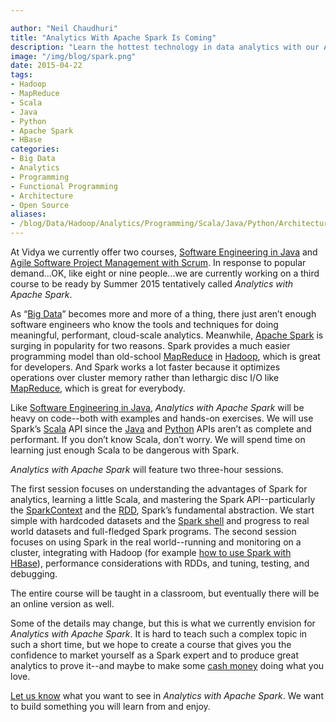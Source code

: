 ```yaml
---

author: "Neil Chaudhuri"
title: "Analytics With Apache Spark Is Coming"
description: "Learn the hottest technology in data analytics with our Apache Spark course coming in Summer 2015."
image: "/img/blog/spark.png"
date: 2015-04-22
tags:
- Hadoop
- MapReduce
- Scala
- Java
- Python
- Apache Spark
- HBase
categories: 
- Big Data
- Analytics
- Programming
- Functional Programming
- Architecture
- Open Source
aliases:
- /blog/Data/Hadoop/Analytics/Programming/Scala/Java/Python/Architecture/2015/04/22/analytics-with-apache-spark-is-coming
---
```


At Vidya we currently offer two courses, [Software Engineering in Java](/course/Java/Programming/2015/01/07/software-engineering-in-java)
and [Agile Software Project Management with Scrum](/course/Agile/Scrum/Projects/2015/01/07/agile-software-project-management-with-scrum).
In response to popular demand...OK, like eight or nine people...we are currently working on a third course to be ready
by Summer 2015 tentatively called *Analytics with Apache Spark*.



As “[Big Data](/categories/big-data)” becomes more and more of a thing, there just aren’t enough software engineers who know the tools and
techniques for doing meaningful, performant, cloud-scale analytics. Meanwhile, [Apache Spark](/tags/apache-spark) is
surging in popularity for two reasons. Spark provides a much easier programming model than old-school
[MapReduce](/tags/mapreduce) in [Hadoop](/tags/hadoop), which
is great for developers. And Spark works a lot faster because it optimizes operations over cluster memory rather than
lethargic disc I/O like [MapReduce](tags/mapreduce), which is great for everybody.

Like [Software Engineering in Java](/course/software-engineering-in-java), *Analytics with
Apache Spark* will be heavy on code--both with examples and hands-on exercises. We will use Spark’s [Scala](/tags/scala)
API since the [Java](/tags/java) and [Python](/tags/python) APIs aren’t as complete and performant. If you
don’t know Scala, don’t worry. We will spend time on learning just enough Scala to be dangerous with Spark.

*Analytics with Apache Spark* will feature two three-hour sessions.

The first session focuses on understanding the advantages of Spark for analytics, learning a little Scala, and
mastering the Spark API--particularly the [SparkContext](https://spark.apache.org/docs/latest/api/scala/index.html#org.apache.spark.SparkContext)
and the [RDD](https://spark.apache.org/docs/latest/api/scala/index.html#org.apache.spark.rdd.RDD), Spark’s fundamental
abstraction. We start simple with hardcoded datasets and the [Spark shell](https://spark.apache.org/docs/latest/quick-start.html) and progress to real world datasets and
full-fledged Spark programs. The second session focuses on using Spark in the real world--running and monitoring on a
cluster, integrating with Hadoop (for example [how to use Spark with HBase](/blog/Programming/Scala/Java/Data/Hadoop/Analytics/2014/01/25/lighting-a-spark-with-hbase)),
performance considerations with RDDs, and tuning, testing, and debugging.

The entire course will be taught in a classroom, but eventually there will be an online version as well. 

Some of the details may change, but this is what we currently envision for *Analytics with Apache Spark*. It is hard to
teach such a complex topic in such a short time, but we hope to create a course that gives you the confidence
to market yourself as a Spark expert and to produce great analytics to prove it--and maybe to make some
[cash money](https://www.youtube.com/watch?v=JDwHor1h7L4) doing what you love.

[Let us know](/contact) what you want to see in *Analytics with Apache Spark*. We want to build something you will learn from and enjoy.

